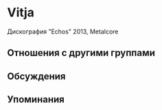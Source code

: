 # Vitja

Дискография
"Echos" 2013, Metalcore

## Отношения с другими группами


## Обсуждения


## Упоминания

